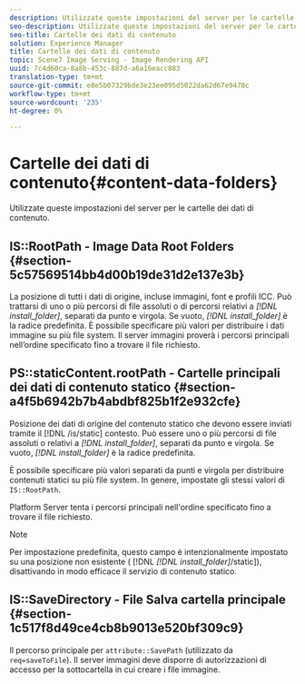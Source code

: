 ```yaml
---
description: Utilizzate queste impostazioni del server per le cartelle dei dati di contenuto.
seo-description: Utilizzate queste impostazioni del server per le cartelle dei dati di contenuto.
seo-title: Cartelle dei dati di contenuto
solution: Experience Manager
title: Cartelle dei dati di contenuto
topic: Scene7 Image Serving - Image Rendering API
uuid: 7c4d60ca-8a8b-453c-887d-a6a16eacc883
translation-type: tm+mt
source-git-commit: e8e5b07329bde3e23ee095d5022da62d67e9478c
workflow-type: tm+mt
source-wordcount: '235'
ht-degree: 0%

---
```



# Cartelle dei dati di contenuto{#content-data-folders}

Utilizzate queste impostazioni del server per le cartelle dei dati di contenuto.

## IS::RootPath - Image Data Root Folders {#section-5c57569514bb4d00b19de31d2e137e3b}

La posizione di tutti i dati di origine, incluse immagini, font e profili ICC. Può trattarsi di uno o più percorsi di file assoluti o di percorsi relativi a *[!DNL install_folder]*, separati da punto e virgola. Se vuoto, *[!DNL install_folder]* è la radice predefinita. È possibile specificare più valori per distribuire i dati immagine su più file system. Il server immagini proverà i percorsi principali nell’ordine specificato fino a trovare il file richiesto.

## PS::staticContent.rootPath - Cartelle principali dei dati di contenuto statico {#section-a4f5b6942b7b4abdbf825b1f2e932cfe}

Posizione dei dati di origine del contenuto statico che devono essere inviati tramite il [!DNL /is/static] contesto. Può essere uno o più percorsi di file assoluti o relativi a *[!DNL install_folder]*, separati da punto e virgola. Se vuoto, *[!DNL install_folder]* è la radice predefinita.

È possibile specificare più valori separati da punti e virgola per distribuire contenuti statici su più file system. In genere, impostate gli stessi valori di `IS::RootPath`.

Platform Server tenta i percorsi principali nell&#39;ordine specificato fino a trovare il file richiesto.

>[!NOTE]
>
>Per impostazione predefinita, questo campo è intenzionalmente impostato su una posizione non esistente ( [!DNL *[!DNL install_folder]*/static]), disattivando in modo efficace il servizio di contenuto statico.

## IS::SaveDirectory - File Salva cartella principale {#section-1c517f8d49ce4cb8b9013e520bf309c9}

Il percorso principale per `attribute::SavePath` (utilizzato da `req=saveToFile`). Il server immagini deve disporre di autorizzazioni di accesso per la sottocartella in cui creare i file immagine.

